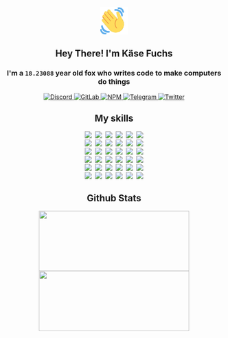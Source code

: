 <div><p align=center><img src=./resources/images/wave.gif width=64px height=64px></p><h2 align=center>Hey There! I'm Käse Fuchs</h2><h3 align=center>I'm a <code>18.23088</code> year old fox who writes code to make computers do things</h3><p align=center><a href=https://discord.com/users/507526681125322772><img alt=Discord src="https://img.shields.io/badge/Discord-5865F2?logo=discord&logoColor=white&style=flat-square#43a2737d5f305b8b65847799be83ba7e"> </a><a href=https://gitlab.com/kasefuchs><img alt=GitLab src="https://img.shields.io/badge/GitLab-330F63?logo=gitlab&logoColor=white&style=flat-square#43a2737d5f305b8b65847799be83ba7e"> </a><a href=https://npmjs.com/~kasefuchs><img alt=NPM src="https://img.shields.io/badge/NPM-CB3837?logo=npm&logoColor=white&style=flat-square#43a2737d5f305b8b65847799be83ba7e"> </a><a href=https://t.me/kasefuchs><img alt=Telegram src="https://img.shields.io/badge/Telegram-2CA5E0?logo=telegram&logoColor=white&style=flat-square#43a2737d5f305b8b65847799be83ba7e"> </a><a href=https://twitter.com/kasefuchs><img alt=Twitter src="https://img.shields.io/badge/Twitter-1DA1F2?logo=twitter&logoColor=white&style=flat-square#43a2737d5f305b8b65847799be83ba7e"></a></p><h2 align=center>My skills</h2><p align=center><a href=https://aws.amazon.com/ ><picture><source srcset="https://skillicons.dev/icons?i=aws&theme=dark#43a2737d5f305b8b65847799be83ba7e" media="(prefers-color-scheme: dark)"><source srcset="https://skillicons.dev/icons?i=aws&theme=light#43a2737d5f305b8b65847799be83ba7e" media="(prefers-color-scheme: light), (prefers-color-scheme: no-preference)"><img src="https://skillicons.dev/icons?i=aws&theme=light#43a2737d5f305b8b65847799be83ba7e"></picture></a>&nbsp;&nbsp;<a href=https://en.wikipedia.org/wiki/Bash_(Unix_shell)><picture><source srcset="https://skillicons.dev/icons?i=bash&theme=dark#43a2737d5f305b8b65847799be83ba7e" media="(prefers-color-scheme: dark)"><source srcset="https://skillicons.dev/icons?i=bash&theme=light#43a2737d5f305b8b65847799be83ba7e" media="(prefers-color-scheme: light), (prefers-color-scheme: no-preference)"><img src="https://skillicons.dev/icons?i=bash&theme=light#43a2737d5f305b8b65847799be83ba7e"></picture></a>&nbsp;&nbsp;<a href=https://discord.com/developers/docs><picture><source srcset="https://skillicons.dev/icons?i=bots&theme=dark#43a2737d5f305b8b65847799be83ba7e" media="(prefers-color-scheme: dark)"><source srcset="https://skillicons.dev/icons?i=bots&theme=light#43a2737d5f305b8b65847799be83ba7e" media="(prefers-color-scheme: light), (prefers-color-scheme: no-preference)"><img src="https://skillicons.dev/icons?i=bots&theme=light#43a2737d5f305b8b65847799be83ba7e"></picture></a>&nbsp;&nbsp;<a href=https://www.cloudflare.com/ ><picture><source srcset="https://skillicons.dev/icons?i=cloudflare&theme=dark#43a2737d5f305b8b65847799be83ba7e" media="(prefers-color-scheme: dark)"><source srcset="https://skillicons.dev/icons?i=cloudflare&theme=light#43a2737d5f305b8b65847799be83ba7e" media="(prefers-color-scheme: light), (prefers-color-scheme: no-preference)"><img src="https://skillicons.dev/icons?i=cloudflare&theme=light#43a2737d5f305b8b65847799be83ba7e"></picture></a>&nbsp;&nbsp;<a href=https://en.wikipedia.org/wiki/CSS><picture><source srcset="https://skillicons.dev/icons?i=css&theme=dark#43a2737d5f305b8b65847799be83ba7e" media="(prefers-color-scheme: dark)"><source srcset="https://skillicons.dev/icons?i=css&theme=light#43a2737d5f305b8b65847799be83ba7e" media="(prefers-color-scheme: light), (prefers-color-scheme: no-preference)"><img src="https://skillicons.dev/icons?i=css&theme=light#43a2737d5f305b8b65847799be83ba7e"></picture></a>&nbsp;&nbsp;<a href=https://www.docker.com/ ><picture><source srcset="https://skillicons.dev/icons?i=docker&theme=dark#43a2737d5f305b8b65847799be83ba7e" media="(prefers-color-scheme: dark)"><source srcset="https://skillicons.dev/icons?i=docker&theme=light#43a2737d5f305b8b65847799be83ba7e" media="(prefers-color-scheme: light), (prefers-color-scheme: no-preference)"><img src="https://skillicons.dev/icons?i=docker&theme=light#43a2737d5f305b8b65847799be83ba7e"></picture></a><br><a href=https://www.electronjs.org/ ><picture><source srcset="https://skillicons.dev/icons?i=electron&theme=dark#43a2737d5f305b8b65847799be83ba7e" media="(prefers-color-scheme: dark)"><source srcset="https://skillicons.dev/icons?i=electron&theme=light#43a2737d5f305b8b65847799be83ba7e" media="(prefers-color-scheme: light), (prefers-color-scheme: no-preference)"><img src="https://skillicons.dev/icons?i=electron&theme=light#43a2737d5f305b8b65847799be83ba7e"></picture></a>&nbsp;&nbsp;<a href=https://expressjs.com/ ><picture><source srcset="https://skillicons.dev/icons?i=express&theme=dark#43a2737d5f305b8b65847799be83ba7e" media="(prefers-color-scheme: dark)"><source srcset="https://skillicons.dev/icons?i=express&theme=light#43a2737d5f305b8b65847799be83ba7e" media="(prefers-color-scheme: light), (prefers-color-scheme: no-preference)"><img src="https://skillicons.dev/icons?i=express&theme=light#43a2737d5f305b8b65847799be83ba7e"></picture></a>&nbsp;&nbsp;<a href=https://www.figma.com/ ><picture><source srcset="https://skillicons.dev/icons?i=figma&theme=dark#43a2737d5f305b8b65847799be83ba7e" media="(prefers-color-scheme: dark)"><source srcset="https://skillicons.dev/icons?i=figma&theme=light#43a2737d5f305b8b65847799be83ba7e" media="(prefers-color-scheme: light), (prefers-color-scheme: no-preference)"><img src="https://skillicons.dev/icons?i=figma&theme=light#43a2737d5f305b8b65847799be83ba7e"></picture></a>&nbsp;&nbsp;<a href=https://firebase.google.com/ ><picture><source srcset="https://skillicons.dev/icons?i=firebase&theme=dark#43a2737d5f305b8b65847799be83ba7e" media="(prefers-color-scheme: dark)"><source srcset="https://skillicons.dev/icons?i=firebase&theme=light#43a2737d5f305b8b65847799be83ba7e" media="(prefers-color-scheme: light), (prefers-color-scheme: no-preference)"><img src="https://skillicons.dev/icons?i=firebase&theme=light#43a2737d5f305b8b65847799be83ba7e"></picture></a>&nbsp;&nbsp;<a href=https://flask.palletsprojects.com/ ><picture><source srcset="https://skillicons.dev/icons?i=flask&theme=dark#43a2737d5f305b8b65847799be83ba7e" media="(prefers-color-scheme: dark)"><source srcset="https://skillicons.dev/icons?i=flask&theme=light#43a2737d5f305b8b65847799be83ba7e" media="(prefers-color-scheme: light), (prefers-color-scheme: no-preference)"><img src="https://skillicons.dev/icons?i=flask&theme=light#43a2737d5f305b8b65847799be83ba7e"></picture></a>&nbsp;&nbsp;<a href=https://cloud.google.com/ ><picture><source srcset="https://skillicons.dev/icons?i=gcp&theme=dark#43a2737d5f305b8b65847799be83ba7e" media="(prefers-color-scheme: dark)"><source srcset="https://skillicons.dev/icons?i=gcp&theme=light#43a2737d5f305b8b65847799be83ba7e" media="(prefers-color-scheme: light), (prefers-color-scheme: no-preference)"><img src="https://skillicons.dev/icons?i=gcp&theme=light#43a2737d5f305b8b65847799be83ba7e"></picture></a><br><a href=https://git-scm.com/ ><picture><source srcset="https://skillicons.dev/icons?i=git&theme=dark#43a2737d5f305b8b65847799be83ba7e" media="(prefers-color-scheme: dark)"><source srcset="https://skillicons.dev/icons?i=git&theme=light#43a2737d5f305b8b65847799be83ba7e" media="(prefers-color-scheme: light), (prefers-color-scheme: no-preference)"><img src="https://skillicons.dev/icons?i=git&theme=light#43a2737d5f305b8b65847799be83ba7e"></picture></a>&nbsp;&nbsp;<a href=https://github.com/ ><picture><source srcset="https://skillicons.dev/icons?i=github&theme=dark#43a2737d5f305b8b65847799be83ba7e" media="(prefers-color-scheme: dark)"><source srcset="https://skillicons.dev/icons?i=github&theme=light#43a2737d5f305b8b65847799be83ba7e" media="(prefers-color-scheme: light), (prefers-color-scheme: no-preference)"><img src="https://skillicons.dev/icons?i=github&theme=light#43a2737d5f305b8b65847799be83ba7e"></picture></a>&nbsp;&nbsp;<a href=https://gitlab.com/ ><picture><source srcset="https://skillicons.dev/icons?i=gitlab&theme=dark#43a2737d5f305b8b65847799be83ba7e" media="(prefers-color-scheme: dark)"><source srcset="https://skillicons.dev/icons?i=gitlab&theme=light#43a2737d5f305b8b65847799be83ba7e" media="(prefers-color-scheme: light), (prefers-color-scheme: no-preference)"><img src="https://skillicons.dev/icons?i=gitlab&theme=light#43a2737d5f305b8b65847799be83ba7e"></picture></a>&nbsp;&nbsp;<a href=https://www.heroku.com/ ><picture><source srcset="https://skillicons.dev/icons?i=heroku&theme=dark#43a2737d5f305b8b65847799be83ba7e" media="(prefers-color-scheme: dark)"><source srcset="https://skillicons.dev/icons?i=heroku&theme=light#43a2737d5f305b8b65847799be83ba7e" media="(prefers-color-scheme: light), (prefers-color-scheme: no-preference)"><img src="https://skillicons.dev/icons?i=heroku&theme=light#43a2737d5f305b8b65847799be83ba7e"></picture></a>&nbsp;&nbsp;<a href=https://en.wikipedia.org/wiki/HTML><picture><source srcset="https://skillicons.dev/icons?i=html&theme=dark#43a2737d5f305b8b65847799be83ba7e" media="(prefers-color-scheme: dark)"><source srcset="https://skillicons.dev/icons?i=html&theme=light#43a2737d5f305b8b65847799be83ba7e" media="(prefers-color-scheme: light), (prefers-color-scheme: no-preference)"><img src="https://skillicons.dev/icons?i=html&theme=light#43a2737d5f305b8b65847799be83ba7e"></picture></a>&nbsp;&nbsp;<a href=https://en.wikipedia.org/wiki/JavaScript><picture><source srcset="https://skillicons.dev/icons?i=js&theme=dark#43a2737d5f305b8b65847799be83ba7e" media="(prefers-color-scheme: dark)"><source srcset="https://skillicons.dev/icons?i=js&theme=light#43a2737d5f305b8b65847799be83ba7e" media="(prefers-color-scheme: light), (prefers-color-scheme: no-preference)"><img src="https://skillicons.dev/icons?i=js&theme=light#43a2737d5f305b8b65847799be83ba7e"></picture></a><br><a href=https://en.wikipedia.org/wiki/Linux><picture><source srcset="https://skillicons.dev/icons?i=linux&theme=dark#43a2737d5f305b8b65847799be83ba7e" media="(prefers-color-scheme: dark)"><source srcset="https://skillicons.dev/icons?i=linux&theme=light#43a2737d5f305b8b65847799be83ba7e" media="(prefers-color-scheme: light), (prefers-color-scheme: no-preference)"><img src="https://skillicons.dev/icons?i=linux&theme=light#43a2737d5f305b8b65847799be83ba7e"></picture></a>&nbsp;&nbsp;<a href=https://mui.com/ ><picture><source srcset="https://skillicons.dev/icons?i=materialui&theme=dark#43a2737d5f305b8b65847799be83ba7e" media="(prefers-color-scheme: dark)"><source srcset="https://skillicons.dev/icons?i=materialui&theme=light#43a2737d5f305b8b65847799be83ba7e" media="(prefers-color-scheme: light), (prefers-color-scheme: no-preference)"><img src="https://skillicons.dev/icons?i=materialui&theme=light#43a2737d5f305b8b65847799be83ba7e"></picture></a>&nbsp;&nbsp;<a href=https://en.wikipedia.org/wiki/Markdown><picture><source srcset="https://skillicons.dev/icons?i=md&theme=dark#43a2737d5f305b8b65847799be83ba7e" media="(prefers-color-scheme: dark)"><source srcset="https://skillicons.dev/icons?i=md&theme=light#43a2737d5f305b8b65847799be83ba7e" media="(prefers-color-scheme: light), (prefers-color-scheme: no-preference)"><img src="https://skillicons.dev/icons?i=md&theme=light#43a2737d5f305b8b65847799be83ba7e"></picture></a>&nbsp;&nbsp;<a href=https://www.mongodb.com/ ><picture><source srcset="https://skillicons.dev/icons?i=mongodb&theme=dark#43a2737d5f305b8b65847799be83ba7e" media="(prefers-color-scheme: dark)"><source srcset="https://skillicons.dev/icons?i=mongodb&theme=light#43a2737d5f305b8b65847799be83ba7e" media="(prefers-color-scheme: light), (prefers-color-scheme: no-preference)"><img src="https://skillicons.dev/icons?i=mongodb&theme=light#43a2737d5f305b8b65847799be83ba7e"></picture></a>&nbsp;&nbsp;<a href=https://www.mysql.com/ ><picture><source srcset="https://skillicons.dev/icons?i=mysql&theme=dark#43a2737d5f305b8b65847799be83ba7e" media="(prefers-color-scheme: dark)"><source srcset="https://skillicons.dev/icons?i=mysql&theme=light#43a2737d5f305b8b65847799be83ba7e" media="(prefers-color-scheme: light), (prefers-color-scheme: no-preference)"><img src="https://skillicons.dev/icons?i=mysql&theme=light#43a2737d5f305b8b65847799be83ba7e"></picture></a>&nbsp;&nbsp;<a href=https://nextjs.org/ ><picture><source srcset="https://skillicons.dev/icons?i=nextjs&theme=dark#43a2737d5f305b8b65847799be83ba7e" media="(prefers-color-scheme: dark)"><source srcset="https://skillicons.dev/icons?i=nextjs&theme=light#43a2737d5f305b8b65847799be83ba7e" media="(prefers-color-scheme: light), (prefers-color-scheme: no-preference)"><img src="https://skillicons.dev/icons?i=nextjs&theme=light#43a2737d5f305b8b65847799be83ba7e"></picture></a><br><a href=https://nodejs.org/en/ ><picture><source srcset="https://skillicons.dev/icons?i=nodejs&theme=dark#43a2737d5f305b8b65847799be83ba7e" media="(prefers-color-scheme: dark)"><source srcset="https://skillicons.dev/icons?i=nodejs&theme=light#43a2737d5f305b8b65847799be83ba7e" media="(prefers-color-scheme: light), (prefers-color-scheme: no-preference)"><img src="https://skillicons.dev/icons?i=nodejs&theme=light#43a2737d5f305b8b65847799be83ba7e"></picture></a>&nbsp;&nbsp;<a href=https://www.postgresql.org/ ><picture><source srcset="https://skillicons.dev/icons?i=postgres&theme=dark#43a2737d5f305b8b65847799be83ba7e" media="(prefers-color-scheme: dark)"><source srcset="https://skillicons.dev/icons?i=postgres&theme=light#43a2737d5f305b8b65847799be83ba7e" media="(prefers-color-scheme: light), (prefers-color-scheme: no-preference)"><img src="https://skillicons.dev/icons?i=postgres&theme=light#43a2737d5f305b8b65847799be83ba7e"></picture></a>&nbsp;&nbsp;<a href=https://learn.microsoft.com/en-us/powershell/ ><picture><source srcset="https://skillicons.dev/icons?i=powershell&theme=dark#43a2737d5f305b8b65847799be83ba7e" media="(prefers-color-scheme: dark)"><source srcset="https://skillicons.dev/icons?i=powershell&theme=light#43a2737d5f305b8b65847799be83ba7e" media="(prefers-color-scheme: light), (prefers-color-scheme: no-preference)"><img src="https://skillicons.dev/icons?i=powershell&theme=light#43a2737d5f305b8b65847799be83ba7e"></picture></a>&nbsp;&nbsp;<a href=https://www.python.org/ ><picture><source srcset="https://skillicons.dev/icons?i=py&theme=dark#43a2737d5f305b8b65847799be83ba7e" media="(prefers-color-scheme: dark)"><source srcset="https://skillicons.dev/icons?i=py&theme=light#43a2737d5f305b8b65847799be83ba7e" media="(prefers-color-scheme: light), (prefers-color-scheme: no-preference)"><img src="https://skillicons.dev/icons?i=py&theme=light#43a2737d5f305b8b65847799be83ba7e"></picture></a>&nbsp;&nbsp;<a href=https://www.raspberrypi.org/ ><picture><source srcset="https://skillicons.dev/icons?i=raspberrypi&theme=dark#43a2737d5f305b8b65847799be83ba7e" media="(prefers-color-scheme: dark)"><source srcset="https://skillicons.dev/icons?i=raspberrypi&theme=light#43a2737d5f305b8b65847799be83ba7e" media="(prefers-color-scheme: light), (prefers-color-scheme: no-preference)"><img src="https://skillicons.dev/icons?i=raspberrypi&theme=light#43a2737d5f305b8b65847799be83ba7e"></picture></a>&nbsp;&nbsp;<a href=https://reactjs.org/ ><picture><source srcset="https://skillicons.dev/icons?i=react&theme=dark#43a2737d5f305b8b65847799be83ba7e" media="(prefers-color-scheme: dark)"><source srcset="https://skillicons.dev/icons?i=react&theme=light#43a2737d5f305b8b65847799be83ba7e" media="(prefers-color-scheme: light), (prefers-color-scheme: no-preference)"><img src="https://skillicons.dev/icons?i=react&theme=light#43a2737d5f305b8b65847799be83ba7e"></picture></a><br><a href=https://redux.js.org/ ><picture><source srcset="https://skillicons.dev/icons?i=redux&theme=dark#43a2737d5f305b8b65847799be83ba7e" media="(prefers-color-scheme: dark)"><source srcset="https://skillicons.dev/icons?i=redux&theme=light#43a2737d5f305b8b65847799be83ba7e" media="(prefers-color-scheme: light), (prefers-color-scheme: no-preference)"><img src="https://skillicons.dev/icons?i=redux&theme=light#43a2737d5f305b8b65847799be83ba7e"></picture></a>&nbsp;&nbsp;<a href=https://en.wikipedia.org/wiki/Regular_expression><picture><source srcset="https://skillicons.dev/icons?i=regex&theme=dark#43a2737d5f305b8b65847799be83ba7e" media="(prefers-color-scheme: dark)"><source srcset="https://skillicons.dev/icons?i=regex&theme=light#43a2737d5f305b8b65847799be83ba7e" media="(prefers-color-scheme: light), (prefers-color-scheme: no-preference)"><img src="https://skillicons.dev/icons?i=regex&theme=light#43a2737d5f305b8b65847799be83ba7e"></picture></a>&nbsp;&nbsp;<a href=https://en.wikipedia.org/wiki/Sass_(stylesheet_language)><picture><source srcset="https://skillicons.dev/icons?i=sass&theme=dark#43a2737d5f305b8b65847799be83ba7e" media="(prefers-color-scheme: dark)"><source srcset="https://skillicons.dev/icons?i=sass&theme=light#43a2737d5f305b8b65847799be83ba7e" media="(prefers-color-scheme: light), (prefers-color-scheme: no-preference)"><img src="https://skillicons.dev/icons?i=sass&theme=light#43a2737d5f305b8b65847799be83ba7e"></picture></a>&nbsp;&nbsp;<a href=https://www.typescriptlang.org/ ><picture><source srcset="https://skillicons.dev/icons?i=ts&theme=dark#43a2737d5f305b8b65847799be83ba7e" media="(prefers-color-scheme: dark)"><source srcset="https://skillicons.dev/icons?i=ts&theme=light#43a2737d5f305b8b65847799be83ba7e" media="(prefers-color-scheme: light), (prefers-color-scheme: no-preference)"><img src="https://skillicons.dev/icons?i=ts&theme=light#43a2737d5f305b8b65847799be83ba7e"></picture></a>&nbsp;&nbsp;<a href=https://unity.com/ ><picture><source srcset="https://skillicons.dev/icons?i=unity&theme=dark#43a2737d5f305b8b65847799be83ba7e" media="(prefers-color-scheme: dark)"><source srcset="https://skillicons.dev/icons?i=unity&theme=light#43a2737d5f305b8b65847799be83ba7e" media="(prefers-color-scheme: light), (prefers-color-scheme: no-preference)"><img src="https://skillicons.dev/icons?i=unity&theme=light#43a2737d5f305b8b65847799be83ba7e"></picture></a>&nbsp;&nbsp;<a href=https://workers.cloudflare.com/ ><picture><source srcset="https://skillicons.dev/icons?i=workers&theme=dark#43a2737d5f305b8b65847799be83ba7e" media="(prefers-color-scheme: dark)"><source srcset="https://skillicons.dev/icons?i=workers&theme=light#43a2737d5f305b8b65847799be83ba7e" media="(prefers-color-scheme: light), (prefers-color-scheme: no-preference)"><img src="https://skillicons.dev/icons?i=workers&theme=light#43a2737d5f305b8b65847799be83ba7e"></picture></a><br></p><h2 align=center>Github Stats</h2><p align=center><picture><source srcset="https://github-readme-stats-kasefuchs.vercel.app/api/?count_private=true&hide_border=true&hide_rank=true&line_height=20&hide_title=true&username=Kasefuchs&theme=dark#43a2737d5f305b8b65847799be83ba7e" media="(prefers-color-scheme: dark)"><source srcset="https://github-readme-stats-kasefuchs.vercel.app/api/?count_private=true&hide_border=true&hide_rank=true&line_height=20&hide_title=true&username=Kasefuchs&theme=light#43a2737d5f305b8b65847799be83ba7e" media="(prefers-color-scheme: light), (prefers-color-scheme: no-preference)"><img align=middle width=350 height=140 src="https://github-readme-stats-kasefuchs.vercel.app/api/?count_private=true&hide_border=true&hide_rank=true&line_height=20&hide_title=true&username=Kasefuchs&theme=light#43a2737d5f305b8b65847799be83ba7e"></picture><picture><source srcset="https://github-readme-stats-kasefuchs.vercel.app/api/top-langs/?count_private=true&hide_border=true&layout=compact&username=Kasefuchs&theme=dark#43a2737d5f305b8b65847799be83ba7e" media="(prefers-color-scheme: dark)"><source srcset="https://github-readme-stats-kasefuchs.vercel.app/api/top-langs/?count_private=true&hide_border=true&layout=compact&username=Kasefuchs&theme=light#43a2737d5f305b8b65847799be83ba7e" media="(prefers-color-scheme: light), (prefers-color-scheme: no-preference)"><img align=middle width=350 height=140 src="https://github-readme-stats-kasefuchs.vercel.app/api/top-langs/?count_private=true&hide_border=true&layout=compact&username=Kasefuchs&theme=light#43a2737d5f305b8b65847799be83ba7e"></picture></p><img src="https://hit.yhype.me/github/profile?user_id=64592097#43a2737d5f305b8b65847799be83ba7e" alt=""></div>